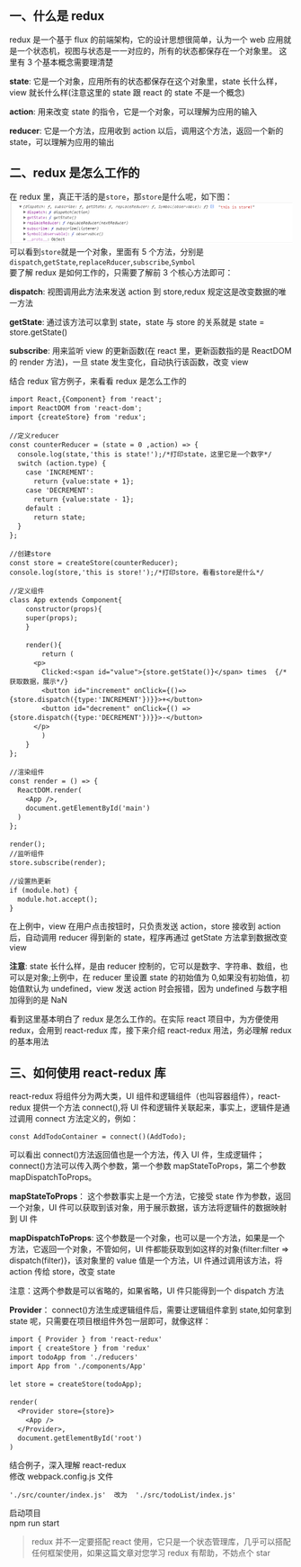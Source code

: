 ## 一、什么是 redux

redux 是一个基于 flux 的前端架构，它的设计思想很简单，认为一个 web 应用就是一个状态机，视图与状态是一一对应的，所有的状态都保存在一个对象里。 这里有 3 个基本概念需要理清楚

**state**: 它是一个对象，应用所有的状态都保存在这个对象里，state 长什么样，view 就长什么样(注意这里的 state 跟 react 的 state 不是一个概念)

**action**: 用来改变 state 的指令，它是一个对象，可以理解为应用的输入

**reducer**: 它是一个方法，应用收到 action 以后，调用这个方法，返回一个新的 state，可以理解为应用的输出

## 二、redux 是怎么工作的

在 redux 里，真正干活的是`store`，那`store`是什么呢，如下图：  
![加载失败，请刷新网页](https://github.com/applekj/frontend-knowledge/blob/master/images/React/redux-learn/store.jpg)  
可以看到`store`就是一个对象，里面有 5 个方法，分别是`dispatch`,`getState`,`replaceRducer`,`subscribe`,`Symbol`  
要了解 redux 是如何工作的，只需要了解前 3 个核心方法即可：

**dispatch**: 视图调用此方法来发送 action 到 store,redux 规定这是改变数据的唯一方法

**getState**: 通过该方法可以拿到 state，state 与 store 的关系就是 state = store.getState()

**subscribe**: 用来监听 view 的更新函数(在 react 里，更新函数指的是 ReactDOM 的 render 方法)，一旦 state 发生变化，自动执行该函数，改变 view

结合 redux 官方例子，来看看 redux 是怎么工作的

```
import React,{Component} from 'react';
import ReactDOM from 'react-dom';
import {createStore} from 'redux';

//定义reducer
const counterReducer = (state = 0 ,action) => {
  console.log(state,'this is state!');/*打印state，这里它是一个数字*/
  switch (action.type) {
    case 'INCREMENT':
      return {value:state + 1};
    case 'DECREMENT':
      return {value:state - 1};
    default :
      return state;
  }
};

//创建store
const store = createStore(counterReducer);
console.log(store,'this is store!');/*打印store，看看store是什么*/

//定义组件
class App extends Component{
	constructor(props){
    super(props);
	}

	render(){
		return (
      <p>
      	Clicked:<span id="value">{store.getState()}</span> times  {/*获取数据，展示*/}
      	<button id="increment" onClick={()=> {store.dispatch({type:'INCREMENT'})}}>+</button>
      	<button id="decrement" onClick={() => {store.dispatch({type:'DECREMENT'})}}>-</button>
      </p>
		)
	}
};

//渲染组件
const render = () => {
  ReactDOM.render(
    <App />,
    document.getElementById('main')
  )
};

render();
//监听组件
store.subscribe(render);

//设置热更新
if (module.hot) {
  module.hot.accept();
}
```

在上例中，view 在用户点击按钮时，只负责发送 action，store 接收到 action 后，自动调用 reducer 得到新的 state，程序再通过 getState 方法拿到数据改变 view

**注意**: state 长什么样，是由 reducer 控制的，它可以是数字、字符串、数组，也可以是对象;上例中，在 reducer 里设置 state 的初始值为 0,如果没有初始值，初始值默认为 undefined，view 发送 action 时会报错，因为 undefined 与数字相加得到的是 NaN

看到这里基本明白了 redux 是怎么工作的。在实际 react 项目中，为方便使用 redux，会用到 react-redux 库，接下来介绍 react-redux 用法，务必理解 redux 的基本用法

## 三、如何使用 react-redux 库

react-redux 将组件分为两大类，UI 组件和逻辑组件（也叫容器组件），react-redux 提供一个方法 connect(),将 UI 件和逻辑件关联起来，事实上，逻辑件是通过调用 connect 方法定义的，例如：

```
const AddTodoContainer = connect()(AddTodo);
```

可以看出 connect()方法返回值也是一个方法，传入 UI 件，生成逻辑件；connect()方法可以传入两个参数，第一个参数 mapStateToProps，第二个参数 mapDispatchToProps。

**mapStateToProps**： 这个参数事实上是一个方法，它接受 state 作为参数，返回一个对象，UI 件可以获取到该对象，用于展示数据，该方法将逻辑件的数据映射到 UI 件

**mapDispatchToProps**: 这个参数是一个对象，也可以是一个方法，如果是一个方法，它返回一个对象，不管如何，UI 件都能获取到如这样的对象{filter:filter => dispatch(filter)}，该对象里的 value 值是一个方法，UI 件通过调用该方法，将 action 传给 store，改变 state

注意：这两个参数是可以省略的，如果省略，UI 件只能得到一个 dispatch 方法

**Provider**： connect()方法生成逻辑组件后，需要让逻辑组件拿到 state,如何拿到 state 呢，只需要在项目根组件外包一层即可，就像这样：

```
import { Provider } from 'react-redux'
import { createStore } from 'redux'
import todoApp from './reducers'
import App from './components/App'

let store = createStore(todoApp);

render(
  <Provider store={store}>
    <App />
  </Provider>,
  document.getElementById('root')
)
```

结合例子，深入理解 react-redux  
修改 webpack.config.js 文件

```
'./src/counter/index.js'  改为  './src/todoList/index.js'
```

启动项目  
npm run start

> redux 并不一定要搭配 react 使用，它只是一个状态管理库，几乎可以搭配任何框架使用，如果这篇文章对您学习 redux 有帮助，不妨点个 star
